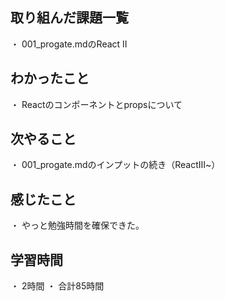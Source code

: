 ## 取り組んだ課題一覧
・ 001_progate.mdのReact Ⅱ
## わかったこと
・ Reactのコンポーネントとpropsについて
## 次やること
・ 001_progate.mdのインプットの続き（ReactⅢ~）
## 感じたこと
・ やっと勉強時間を確保できた。
## 学習時間
・ 2時間
・ 合計85時間
